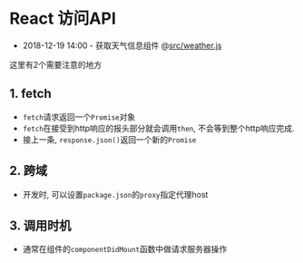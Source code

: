 # React 访问API
* 2018-12-19 14:00 - 获取天气信息组件 @[src/weather.js](#)

这里有2个需要注意的地方
## 1. fetch
* `fetch`请求返回一个`Promise`对象
* `fetch`在接受到http响应的报头部分就会调用`then`, 不会等到整个http响应完成.
* 接上一条, `response.json()`返回一个新的`Promise`

## 2. 跨域
* 开发时, 可以设置`package.json`的`proxy`指定代理host

## 3. 调用时机
* 通常在组件的`componentDidMount`函数中做请求服务器操作